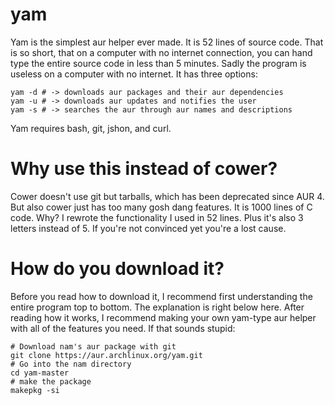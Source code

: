 # yam
Yam is the simplest aur helper ever made. It is 52 lines of source code. That is so short, that on a computer with no internet connection, you can hand type the entire source code in less than 5 minutes. Sadly the program is useless on a computer with no internet. It has three options:

    yam -d # -> downloads aur packages and their aur dependencies
    yam -u # -> downloads aur updates and notifies the user
    yam -s # -> searches the aur through aur names and descriptions

Yam requires bash, git, jshon, and curl.

# Why use this instead of cower?

Cower doesn't use git but tarballs, which has been deprecated since AUR 4. But also cower just has too many gosh dang features. It is 1000 lines of C code. Why? I rewrote the functionality I used in 52 lines. Plus it's also 3 letters instead of 5. If you're not convinced yet you're a lost cause.

# How do you download it?

Before you read how to download it, I recommend first understanding the entire program top to bottom. The explanation is right below here. After reading how it works, I recommend making your own yam-type aur helper with all of the features you need. If that sounds stupid:

    # Download nam's aur package with git
    git clone https://aur.archlinux.org/yam.git
    # Go into the nam directory
    cd yam-master
    # make the package
    makepkg -si

